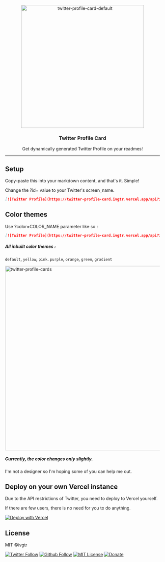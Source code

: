 <div align="center">
  <img width="400" alt="twitter-profile-card-default" src="https://user-images.githubusercontent.com/43836584/105163007-b19b6b80-5b56-11eb-857e-e8b9072a42b6.png">
  <h3 align="center">Twitter Profile Card</h3>
  <p align="center">Get dynamically generated Twitter Profile on your readmes!</p>
</div>

---

## Setup

Copy-paste this into your markdown content, and that's it. Simple!

Change the ?id= value to your Twitter's screen_name.

```md
[![Twitter Profile](https://twitter-profile-card.ivgtr.vercel.app/api?id=twitter)](https://twitter.com/twitter)
```

## Color themes

Use ?color=COLOR_NAME parameter like so :

```md
[![Twitter Profile](https://twitter-profile-card.ivgtr.vercel.app/api?id=twitter&color=pink)](https://twitter.com/twitter)
```

##### All inbuilt color themes :

`default`, `yellow`, `pink`. `purple`, `orange`, `green`, `gradient`

<img width="600" alt="twitter-profile-cards" src="https://user-images.githubusercontent.com/43836584/105163736-a39a1a80-5b57-11eb-88e8-533724038390.png">

##### Currently, the color changes only slightly.

I'm not a designer so I'm hoping some of you can help me out.

## Deploy on your own Vercel instance

Due to the API restrictions of Twitter, you need to deploy to Vercel yourself.

If there are few users, there is no need for you to do anything.

[![Deploy with Vercel](https://vercel.com/button)](https://vercel.com/new/git/external?repository-url=https://github.com/ivgtr/twitter-profile-card)

## License
MIT ©[ivgtr](https://github.com/ivgtr)

[![Twitter Follow](https://img.shields.io/twitter/follow/ivgtr?style=social)](https://twitter.com/ivgtr) [![Github Follow](https://img.shields.io/github/followers/ivgtr?style=social)](https://github.com/ivgtr) [![MIT License](http://img.shields.io/badge/license-MIT-blue.svg?style=flat)](LICENSE) [![Donate](https://img.shields.io/badge/%EF%BC%84-support-green.svg?style=flat-square)](https://www.buymeacoffee.com/ivgtr)  
